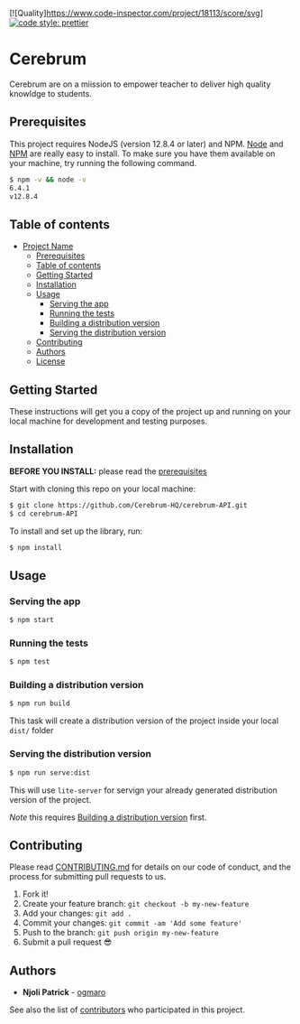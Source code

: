 [![Quality]https://www.code-inspector.com/project/18113/score/svg]
[![code style: prettier](https://img.shields.io/badge/code_style-prettier-ff69b4.svg?style=flat-square)](https://github.com/prettier/prettier)

# Cerebrum

Cerebrum are on a miission to empower teacher to deliver high quality knowldge to students.

## Prerequisites

This project requires NodeJS (version 12.8.4 or later) and NPM.
[Node](http://nodejs.org/) and [NPM](https://npmjs.org/) are really easy to install.
To make sure you have them available on your machine,
try running the following command.

```sh
$ npm -v && node -v
6.4.1
v12.8.4
```

## Table of contents

- [Project Name](#project-name)
  - [Prerequisites](#prerequisites)
  - [Table of contents](#table-of-contents)
  - [Getting Started](#getting-started)
  - [Installation](#installation)
  - [Usage](#usage)
    - [Serving the app](#serving-the-app)
    - [Running the tests](#running-the-tests)
    - [Building a distribution version](#building-a-distribution-version)
    - [Serving the distribution version](#serving-the-distribution-version)
  - [Contributing](#contributing)
  - [Authors](#authors)
  - [License](#license)

## Getting Started

These instructions will get you a copy of the project up and running on your local machine for development and testing purposes.

## Installation

**BEFORE YOU INSTALL:** please read the [prerequisites](#prerequisites)

Start with cloning this repo on your local machine:

```sh
$ git clone https://github.com/Cerebrum-HQ/cerebrum-API.git
$ cd cerebrum-API
```

To install and set up the library, run:

```sh
$ npm install
```

## Usage

### Serving the app

```sh
$ npm start
```

### Running the tests

```sh
$ npm test
```

### Building a distribution version

```sh
$ npm run build
```

This task will create a distribution version of the project
inside your local `dist/` folder

### Serving the distribution version

```sh
$ npm run serve:dist
```

This will use `lite-server` for servign your already
generated distribution version of the project.

_Note_ this requires
[Building a distribution version](#building-a-distribution-version) first.

## Contributing

Please read [CONTRIBUTING.md](CONTRIBUTING.md) for details on our code of conduct, and the process for submitting pull requests to us.

1.  Fork it!
2.  Create your feature branch: `git checkout -b my-new-feature`
3.  Add your changes: `git add .`
4.  Commit your changes: `git commit -am 'Add some feature'`
5.  Push to the branch: `git push origin my-new-feature`
6.  Submit a pull request :sunglasses:

## Authors

- **Njoli Patrick** - [ogmaro](https://github.com/ogmaro)

See also the list of [contributors](https://github.com/Cerebrum-HQ/cerebrum-API/graphs/contributors) who participated in this project.
